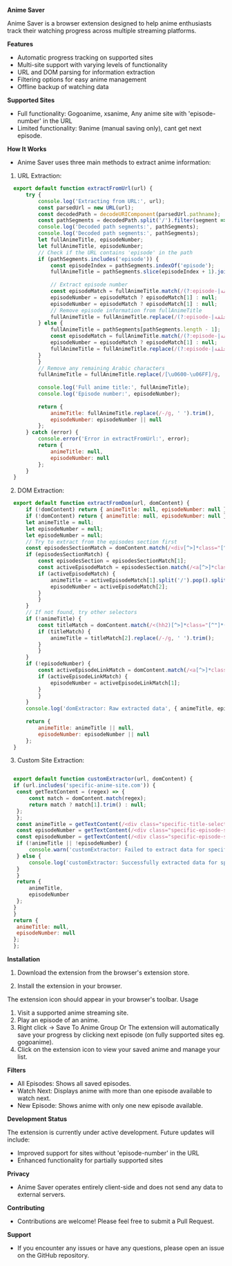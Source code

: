 **Anime Saver**

Anime Saver is a browser extension designed to help anime enthusiasts track their watching progress across multiple streaming platforms.

**Features**
- Automatic progress tracking on supported sites
- Multi-site support with varying levels of functionality
- URL and DOM parsing for information extraction
- Filtering options for easy anime management
- Offline backup of watching data
  
**Supported Sites**
- Full functionality: Gogoanime, xsanime, Any anime site with 'episode-number' in the URL
- Limited functionality: 9anime (manual saving only), cant get next episode.
  
**How It Works**
- Anime Saver uses three main methods to extract anime information:
  
1. URL Extraction:
```javascript
  export default function extractFromUrl(url) {
      try {
          console.log('Extracting from URL:', url);
          const parsedUrl = new URL(url);
          const decodedPath = decodeURIComponent(parsedUrl.pathname);
          const pathSegments = decodedPath.split('/').filter(segment => segment !== '');
          console.log('Decoded path segments:', pathSegments);
          console.log('Decoded path segments:', pathSegments);
          let fullAnimeTitle, episodeNumber;
          let fullAnimeTitle, episodeNumber;
          // Check if the URL contains 'episode' in the path
          if (pathSegments.includes('episode')) {
              const episodeIndex = pathSegments.indexOf('episode');
              fullAnimeTitle = pathSegments.slice(episodeIndex + 1).join('-');
              
              // Extract episode number
              const episodeMatch = fullAnimeTitle.match(/(?:episode-|حلقة-)(\d+)/i);
              episodeNumber = episodeMatch ? episodeMatch[1] : null;
              episodeNumber = episodeMatch ? episodeMatch[1] : null;
              // Remove episode information from fullAnimeTitle
              fullAnimeTitle = fullAnimeTitle.replace(/(?:episode-|حلقة-)\d+/i, '').replace(/-+$/, '');
          } else {
              fullAnimeTitle = pathSegments[pathSegments.length - 1];
              const episodeMatch = fullAnimeTitle.match(/(?:episode-|حلقة-)(\d+)/i);
              episodeNumber = episodeMatch ? episodeMatch[1] : null;
              fullAnimeTitle = fullAnimeTitle.replace(/(?:episode-|حلقة-)\d+/i, '').replace(/-+$/, '');
          }
          }
          // Remove any remaining Arabic characters
          fullAnimeTitle = fullAnimeTitle.replace(/[\u0600-\u06FF]/g, '').trim();
  
          console.log('Full anime title:', fullAnimeTitle);
          console.log('Episode number:', episodeNumber);
  
          return {
              animeTitle: fullAnimeTitle.replace(/-/g, ' ').trim(),
              episodeNumber: episodeNumber || null
          };
      } catch (error) {
          console.error('Error in extractFromUrl:', error);
          return {
              animeTitle: null,
              episodeNumber: null
          };
      }
  }
```
2. DOM Extraction:
```javascript
  export default function extractFromDom(url, domContent) {
      if (!domContent) return { animeTitle: null, episodeNumber: null };
      if (!domContent) return { animeTitle: null, episodeNumber: null };
      let animeTitle = null;
      let episodeNumber = null;
      let episodeNumber = null;
      // Try to extract from the episodes section first
      const episodesSectionMatch = domContent.match(/<div[^>]*class="[^"]*block_area[^"]*block_area-episodes[^"]*"[^>]*>([\s\S]*?)<\/div>/);
      if (episodesSectionMatch) {
          const episodesSection = episodesSectionMatch[1];
          const activeEpisodeMatch = episodesSection.match(/<a[^>]*class="[^"]*ep-item[^"]*active[^"]*"[^>]*href="([^"]*)"[^>]*data-number="([^"]*)"[^>]*>/);
          if (activeEpisodeMatch) {
              animeTitle = activeEpisodeMatch[1].split('/').pop().split('?')[0].replace(/-/g, ' ').trim();
              episodeNumber = activeEpisodeMatch[2];
          }
          }
      }
      // If not found, try other selectors
      if (!animeTitle) {
          const titleMatch = domContent.match(/<(hh2)[^>]*class="[^"]*(?:title|film-name|anime-title)[^"]*"[^>]*>(.*?)<\/\1>/);
          if (titleMatch) {
              animeTitle = titleMatch[2].replace(/-/g, ' ').trim();
          }
          }
      }
      if (!episodeNumber) {
          const activeEpisodeLinkMatch = domContent.match(/<a[^>]*class="[^"]*ep-item[^"]*(?:active|current)[^"]*"[^>]*data-number="([^"]*)"[^>]*>/);
          if (activeEpisodeLinkMatch) {
              episodeNumber = activeEpisodeLinkMatch[1];
          }
          }
      }
      console.log('domExtractor: Raw extracted data', { animeTitle, episodeNumber });
  
      return {
          animeTitle: animeTitle || null,
          episodeNumber: episodeNumber || null
      };
  }
```
3. Custom Site Extraction:
```javascript

  export default function customExtractor(url, domContent) {
  if (url.includes('specific-anime-site.com')) {
   const getTextContent = (regex) => {
       const match = domContent.match(regex);
       return match ? match[1].trim() : null;
   };
   };
   const animeTitle = getTextContent(/<div class="specific-title-selector"[^>]*>(.*?)<\/div>/);
   const episodeNumber = getTextContent(/<div class="specific-episode-selector"[^>]*>.*?(\d+)/);
   const episodeNumber = getTextContent(/<div class="specific-episode-selector"[^>]*>.*?(\d+)/);
   if (!animeTitle || !episodeNumber) {
       console.warn('customExtractor: Failed to extract data for specific-anime-site.com.', { animeTitle, episodeNumber });
   } else {
       console.log('customExtractor: Successfully extracted data for specific-anime-site.com.', { animeTitle, episodeNumber });
   }
   }
   return {
       animeTitle,
       episodeNumber
   };
  }
  }
  return {
   animeTitle: null,
   episodeNumber: null
  };
  };
```
**Installation**

1. Download the extension from the browser's extension store.

2. Install the extension in your browser.

The extension icon should appear in your browser's toolbar.
Usage
1. Visit a supported anime streaming site.
2. Play an episode of an anime.
3. Right click -> Save To Anime Group Or The extension will automatically save your progress by clicking next episode (on fully supported sites eg. gogoanime).
4. Click on the extension icon to view your saved anime and manage your list.

**Filters**
- All Episodes: Shows all saved episodes.
- Watch Next: Displays anime with more than one episode available to watch next.
- New Episode: Shows anime with only one new episode available.

**Development Status**

The extension is currently under active development.
Future updates will include:
- Improved support for sites without 'episode-number' in the URL
- Enhanced functionality for partially supported sites
  
**Privacy**
- Anime Saver operates entirely client-side and does not send any data to external servers.
  
**Contributing**
- Contributions are welcome! Please feel free to submit a Pull Request.
  
**Support**
- If you encounter any issues or have any questions, please open an issue on the GitHub repository.
